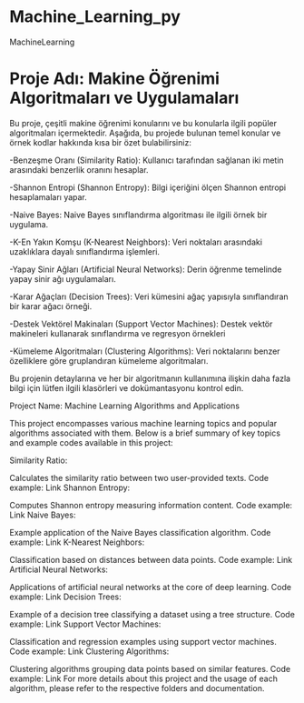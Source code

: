 # Machine_Learning_py
MachineLearning

 # Proje Adı: Makine Öğrenimi Algoritmaları ve Uygulamaları

Bu proje, çeşitli makine öğrenimi konularını ve bu konularla ilgili popüler algoritmaları içermektedir. Aşağıda, bu projede bulunan temel konular ve örnek kodlar hakkında kısa bir özet bulabilirsiniz:

 -Benzeşme Oranı (Similarity Ratio):
Kullanıcı tarafından sağlanan iki metin arasındaki benzerlik oranını hesaplar.

 -Shannon Entropi (Shannon Entropy):
Bilgi içeriğini ölçen Shannon entropi hesaplamaları yapar.

 -Naive Bayes:
Naive Bayes sınıflandırma algoritması ile ilgili örnek bir uygulama.

 -K-En Yakın Komşu (K-Nearest Neighbors):
Veri noktaları arasındaki uzaklıklara dayalı sınıflandırma işlemleri.

 -Yapay Sinir Ağları (Artificial Neural Networks):
Derin öğrenme temelinde yapay sinir ağı uygulamaları.

 -Karar Ağaçları (Decision Trees):
Veri kümesini ağaç yapısıyla sınıflandıran bir karar ağacı örneği.

 -Destek Vektörel Makinaları (Support Vector Machines):
Destek vektör makineleri kullanarak sınıflandırma ve regresyon örnekleri

 -Kümeleme Algoritmaları (Clustering Algorithms):
Veri noktalarını benzer özelliklere göre gruplandıran kümeleme algoritmaları.

Bu projenin detaylarına ve her bir algoritmanın kullanımına ilişkin daha fazla bilgi için lütfen ilgili klasörleri ve dokümantasyonu kontrol edin.


Project Name: Machine Learning Algorithms and Applications

This project encompasses various machine learning topics and popular algorithms associated with them. Below is a brief summary of key topics and example codes available in this project:

Similarity Ratio:

Calculates the similarity ratio between two user-provided texts.
Code example: Link
Shannon Entropy:

Computes Shannon entropy measuring information content.
Code example: Link
Naive Bayes:

Example application of the Naive Bayes classification algorithm.
Code example: Link
K-Nearest Neighbors:

Classification based on distances between data points.
Code example: Link
Artificial Neural Networks:

Applications of artificial neural networks at the core of deep learning.
Code example: Link
Decision Trees:

Example of a decision tree classifying a dataset using a tree structure.
Code example: Link
Support Vector Machines:

Classification and regression examples using support vector machines.
Code example: Link
Clustering Algorithms:

Clustering algorithms grouping data points based on similar features.
Code example: Link
For more details about this project and the usage of each algorithm, please refer to the respective folders and documentation.
